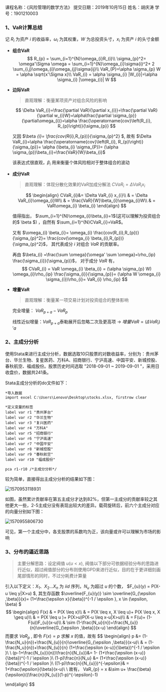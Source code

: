 课程名称：《风险管理的数学方法》
提交日期：2019年10月15日
姓名：胡庆涛
学号：1901210003

### 1、VaR计算总结

记 $R_{i}$ 为资产 $i$ 的收益率，$\omega_{i}$ 为其权重，$W$ 为总投资头寸，$x_{i}$ 为资产 $i$ 的头寸金额

- **组合VaR**
  $$
  R_{p} = \sum_{i=1}^{N}\omega_{i}R_{i}\\
  \sigma_{p}^2= \omega'\Sigma \omega = \sum_{i=1}^{N}\omega_{i}\sigma{i}^2+ 2 \sum_{i,j}\omega_{i}\omega_{j}\sigma{ij}\\
  VaR_{P}=\alpha \sigma_{p} W = \alpha \sqrt{x'\Sigma x}\\
  VaR_{i} = \alpha \sigma_{i} |W_{i}|=\alpha \sigma_{i} |\omega_{i}| W
  $$

- **边际VaR**

  > 直观理解：衡量某项资产对组合风险的影响

  $$
  \Delta VaR_{i}=\frac{\partial VaR}{\partial x_{i}}=\frac{\partial VaR}{\partial w_{i}W}=\alpha\frac{\partial \sigma_{p}}{\partial\omega_{i}}=\alpha \frac{\operatorname{cov}\left(R_{i}, R_{p}\right)}{\sigma_{p}}
  $$

  又因 $\beta _{i}= \frac{cov(R_{i},R_{p})}{\sigma_{p}^2} $, 故有 $\Delta VaR_{i}=\alpha  \frac{\operatorname{cov}\left(R_{i}, R_{p}\right)}{\sigma_{p}}= \alpha (\beta_{i} \sigma_{P})= (\alpha \sigma_{p})\beta_{i}=\frac{VaR}{W}\beta_{i}$ 

  该表达式很直观，$\beta_{i}$ 用来衡量个体风险相对于整体组合的波动

- **成分VaR**

  > 直观理解：体现分散化效果的VaR加成分解法 $CVaR_{i}= \Delta VaR_{i} x_{i}$

  $$
  \begin{align}
  CVaR_{i}&= \Delta VaR_{i} x_{i}\\
  & = \Delta VaR_{i}\omega_{i}W\\
  & = \frac{VaR}{W}\beta_{i}\omega_{i}W\\
  & = VaR\omega_{i} \beta_{i} 
  \end{align}
  $$

  值得指出， $\sum_{i=1}^{N}\omega_{i}\beta_{i}=1$(这可以理解为投资组合的$ \beta $) ，自然有 $\sum_{i=1}^{N}CVaR_{i}=VaR$。
  
  又有 $\omega_{i} \beta_{i}= \omega_{i} \frac{cov(R_{i},R_{p})}{\sigma_{p}^2}= \frac{cov(\omega_{i} \beta_{i},R_{p})}{\sigma_{p}^2}$， 其代表成分 $i$ 对组合 $VaR$ 的贡献率。
  
  再由 $\beta_{i} =\frac{\sum \omega}{\omega' \sum \omega}=\rho_{ip} \frac{\sigma_{i}}{\sigma_{p}}$， 对于成分 $VaR$ 有， 
  $$
  CVaR_{i} = VaR \omega_{i} \beta_{i} = (\alpha \sigma_{p} W) \omega_{i}\rho_{ip} \frac{\sigma_{i}}{\sigma_{p}}= (\alpha W \omega_{i} \sigma_{i})\rho_{i}= VaR_{i} \rho_{ip}
  $$

- **增量VaR**

  > 直观理解：衡量某一项交易计划对投资组合的整体影响

  完全增量： $VaR_{p+a}- VaR_{p}$

  线性近似增量：$VaR_{p+a}$泰勒展开后忽略二次及更高项 -> $增量VaR= (\Delta VaR_{i})'a$

### 2、主成分分析

使用Stata来进行主成分分析，数据选取10只股票的对数收益率，分别为：贵州茅台、华兰生物、复星医药、万科A、招商银行、宁沪高速、中国平安、新城控股、春秋航空、福成股份。股票历史时间选取 "2018-09-01 ~ 2019-09-01 "，采用日收盘价，数据共241条。

Stata主成分分析的do文件如下：

```
*导入数据
import excel C:\Users\Lenovo\Desktop\stocks.xlsx, firstrow clear

*定义变量的标签
label var r1 "贵州茅台"
label var r2 "华兰生物"
label var r3 "复兴医药"
label var r4 "万科A"
label var r5 "招商银行"
label var r6 "宁沪高速"
label var r7 "中国平安"
label var r8 "新城控股"
label var r9 "春秋航空"
label var r10 "福成股份"

pca r1-r10 /*主成分分析*/
```

较为简单，直接得出主成分分析的结果如下图：

![1570953118931](C:\Users\Lenovo\AppData\Roaming\Typora\typora-user-images\1570953118931.png)

如图，虽然累计贡献率在第五主成分才达到82%，但第一主成分的贡献率较之其他更大一些，2-5主成分没有表现出较大的差异。载荷旋转后，前六个主成分对应的向量分别如下图：

![1570955806730](C:\Users\Lenovo\AppData\Roaming\Typora\typora-user-images\1570955806730.png)

可见，第一个主成分中，各支股票的系数均为正，该向量或许可以理解为市场的影响

### 3、分布的逼近思路

> 主要分解思路：设定阀值 $u(u < x)$, 阀值以下部分可依据经验分布的思路进行近似，超过阀值部分的分布则使用GPD来进行近似，目的在于更详细刻画尾部情形的同时，不过分耗费计算量

引入以下定义：$X_{1}、X_{2}...X_{n}$ 为 $iid$ 序列，$N_{u}$ 为超过 $u$ 的个数， $F_{u}(y) = P(X-u \leq y|X>u) $, 其生存函数 $\overline{F_{u}(y)} \sim \overline{G_{\epsilon ,\beta}}(x)= (1+\frac{\epsilon x}{\beta})^{-1 / \epsilon }, x \in (\epsilon, \beta) $
$$
\begin{align}
F(x) & = P(X \leq x)\\
& = P(X \leq x, X \leq u)+ P(X \leq x, X \geq u)\\
& = P(X \leq u )+ P(X>u)P(X-u \leq x-u|X>u)\\
& = F(u)+ (1-F(u))F_{u}(x-u)\\
& \sim (1-\frac{N_u}{n})+\frac{N_{u}}{n}\overline{G_{\epsilon ,\beta}}(x-u)
\end{align}
$$
 而要求 $VaR_{p}$ , 即令 $F(x)=p$ 求解 $x$ 的值，故有
$$
\begin{align}
p &= (1-\frac{N_u}{n})+\frac{N_{u}}{n}\overline{G_{\epsilon ,\beta}}(x-u)\\
& = (1-\frac{N_u}{n})+\frac{N_{u}}{n} (1+\frac{\epsilon (x-u)}{\beta})^{-1 / \epsilon }\\
\\
(p-1+\frac{N_{u}}{n})\frac{n}{N_{u}}&= 1- (1+\frac{\epsilon (x-u)}{\beta})^{-1 / \epsilon }\\
(1-p)\frac{n}{N_u} &=  (1+\frac{\epsilon (x-u)}{\beta})^{-1 / \epsilon }\\
((1-p)\frac{n}{N_{u}})^{-\epsilon}& = 1+\frac{\epsilon}{\beta}(x-u)\\
\\
故有， VaR_{p} = x &\sim u+ \frac{\beta}{\epsilon}((\frac{n}{N_{u}}(1-p)^{-\epsilon}-1)

\end{align}
$$

